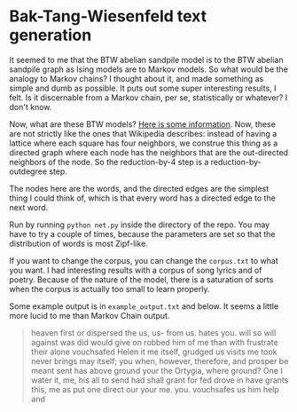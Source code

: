 Bak-Tang-Wiesenfeld text generation
===

It seemed to me that the BTW abelian sandpile model is to the BTW abelian sandpile graph as Ising models are to Markov models. So what would be the analogy to Markov chains? I thought about it, and made something as simple and dumb as possible. It puts out some super interesting results, I felt. Is it discernable from a Markov chain, per se, statistically or whatever? I don't know.

Now, what are these BTW models? [Here is some information](http://en.wikipedia.org/wiki/Abelian_sandpile_model). Now, these are not strictly like the ones that Wikipedia describes: instead of having a lattice where each square has four neighbors, we construe this thing as a directed graph where each node has the neighbors that are the out-directed neighbors of the node. So the reduction-by-4 step is a reduction-by-outdegree step.

The nodes here are the words, and the directed edges are the simplest thing I could think of, which is that every word has a directed edge to the next word.

Run by running `python net.py` inside the directory of the repo. You may have to try a couple of times, because the parameters are set so that the distribution of words is most Zipf-like.

If you want to change the corpus, you can change the `corpus.txt` to what you want. I had interesting results with a corpus of song lyrics and of poetry. Because of the nature of the model, there is a saturation of sorts when the corpus is actually too small to learn properly.

Some example output is in `example_output.txt` and below. It seems a little more lucid to me than Markov Chain output.

>heaven first or dispersed the us, us- from us. hates you. will so will against was did would give on robbed him of me than with frustrate their alone vouchsafed Helen it me itself, grudged us visits me took never brings may itself; you when, however, therefore, and prosper be meant sent has above ground your the Ortygia, where ground? One I water it, me, his all to send had shall grant for fed drove in have grants this, me as put one direct our your me. you. vouchsafes us him help and 
